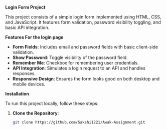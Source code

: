 **Login Form Project**

This project consists of a simple login form implemented using HTML, CSS, and JavaScript. 
It features form validation, password visibility toggling, and basic API integration. 

 **Features For the login page**

- **Form Fields**: Includes email and password fields with basic client-side validation.
- **Show Password**: Toggle visibility of the password field.
- **Remember Me**: Checkbox for remembering user credentials.
- **API Integration**: Simulates a login request to an API and handles responses.
- **Responsive Design**: Ensures the form looks good on both desktop and mobile devices.

 **Installation**

To run this project locally, follow these steps:

1. **Clone the Repository**:

   ```bash
   git clone https://github.com/Sakshi1221/Awak-Assignment.git
